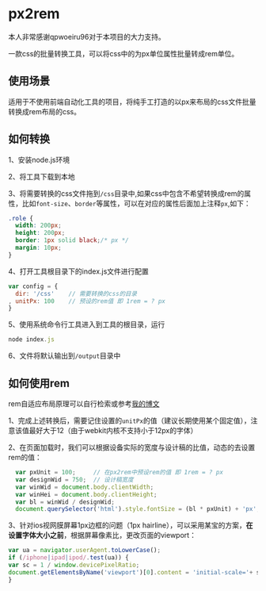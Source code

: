 # px2rem 

本人非常感谢qpwoeiru96对于本项目的大力支持。

一款css的批量转换工具，可以将css中的为px单位属性批量转成rem单位。

## 使用场景

适用于不使用前端自动化工具的项目，将纯手工打造的以px来布局的css文件批量转换成rem布局的css。

## 如何转换

1、安装node.js环境

2、将工具下载到本地

3、将需要转换的css文件拖到`/css`目录中,如果css中包含不希望转换成rem的属性，比如`font-size`、`border`等属性，可以在对应的属性后面加上注释`px`,如下：

```css
.role {
  width: 200px;
  height: 200px;
  border: 1px solid black;/* px */
  margin: 10px;
}
```

4、打开工具根目录下的index.js文件进行配置

```javascript
var config = {
  dir: '/css'    // 需要转换的css的目录
, unitPx: 100    // 预设的rem值 即 1rem = ? px
}
```

5、使用系统命令行工具进入到工具的根目录，运行

```javascript
node index.js
```

6、文件将默认输出到`/output`目录中

## 如何使用rem
rem自适应布局原理可以自行检索或参考[我的博文](http://www.shihua.im/2015/12/20/20151220_rem/)

1、完成上述转换后，需要记住设置的`unitPx`的值（建议长期使用某个固定值），注意该值最好大于12（由于webkit内核不支持小于12px的字体）

2、在页面加载时，我们可以根据设备实际的宽度与设计稿的比值，动态的去设置rem的值：
```javascript
  var pxUnit = 100;     // 在px2rem中预设rem的值 即 1rem = ? px
  var designWid = 750;  // 设计稿宽度
  var winWid = document.body.clientWidth;
  var winHei = document.body.clientHeight;
  var bl = winWid / designWid;
  document.querySelector('html').style.fontSize = (bl * pxUnit) + 'px';
```

3、针对ios视网膜屏幕1px边框的问题（1px hairline），可以采用某宝的方案，**在设置字体大小之前**，根据屏幕像素比，更改页面的viewport：

```javascript
var ua = navigator.userAgent.toLowerCase();
if (/iphone|ipad|ipod/.test(ua)) {
var sc = 1 / window.devicePixelRatio;
document.getElementsByName('viewport')[0].content = 'initial-scale='+ sc +', maximum-scale='+ sc +', minimum-scale='+ sc +', user-scalable=no';
}
```
